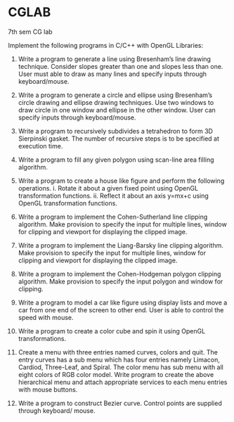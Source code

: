 # CGLAB
7th sem CG lab

Implement the following programs in C/C++ with OpenGL Libraries:

1. Write a program to generate a line using Bresenham’s line drawing technique. Consider
  slopes greater than one and slopes less than one. User must able to draw as many lines and
  specify inputs through keyboard/mouse.

2. Write a program to generate a circle and ellipse using Bresenham’s circle drawing and
  ellipse drawing techniques. Use two windows to draw circle in one window and ellipse in
  the other window. User can specify inputs through keyboard/mouse.
3. Write a program to recursively subdivides a tetrahedron to form 3D Sierpinski gasket. The
  number of recursive steps is to be specified at execution time.

4. Write a program to fill any given polygon using scan-line area filling algorithm.

5. Write a program to create a house like figure and perform the following operations.
  i. Rotate it about a given fixed point using OpenGL transformation functions.
  ii. Reflect it about an axis y=mx+c using OpenGL transformation functions.

6. Write a program to implement the Cohen-Sutherland line clipping algorithm. Make
  provision to specify the input for multiple lines, window for clipping and viewport for
  displaying the clipped image.

7. Write a program to implement the Liang-Barsky line clipping algorithm. Make provision to
  specify the input for multiple lines, window for clipping and viewport for displaying the
  clipped image.

8. Write a program to implement the Cohen-Hodgeman polygon clipping algorithm. Make
  provision to specify the input polygon and window for clipping.

9. Write a program to model a car like figure using display lists and move a car from one end
  of the screen to other end. User is able to control the speed with mouse.

10. Write a program to create a color cube and spin it using OpenGL transformations.

11. Create a menu with three entries named curves, colors and quit. The entry curves has a sub
  menu which has four entries namely Limacon, Cardiod, Three-Leaf, and Spiral. The color
  menu has sub menu with all eight colors of RGB color model. Write program to create the
  above hierarchical menu and attach appropriate services to each menu entries with mouse
  buttons.

12. Write a program to construct Bezier curve. Control points are supplied through keyboard/
  mouse.
